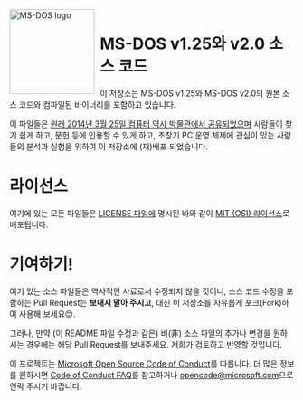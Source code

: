 <img width="150" height="150" align="left" style="float: left; margin: 0 10px 0 0;" alt="MS-DOS logo" src="https://github.com/Microsoft/MS-DOS/blob/master/msdos-logo.png">   

# MS-DOS v1.25와 v2.0 소스 코드
이 저장소는 MS-DOS v1.25와 MS-DOS v2.0의 원본 소스 코드와 컴파일된 바이너리를 포함하고 있습니다.

이 파일들은 [원래 2014년 3월 25일 컴퓨터 역사 박물관에서 공유되었으며]( http://www.computerhistory.org/atchm/microsoft-ms-dos-early-source-code/) 사람들이 찾기 쉽게 하고, 문헌 등에 인용할 수 있게 하고, 초창기 PC 운영 체제에 관심이 있는 사람들의 분석과 실험을 위하여 이 저장소에 (재)배포 되었습니다.

# 라이선스
여기에 있는 모든 파일들은 [LICENSE 파일에](https://github.com/Microsoft/MS-DOS/blob/master/LICENSE.md) 명시된 바와 같이 [MIT (OSI) 라이선스](https://en.wikipedia.org/wiki/MIT_License)로 배포됩니다.

# 기여하기!
여기 있는 소스 파일들은 역사적인 사료로서 수정되지 않을 것이니, 소스 코드 수정을 포함하는 Pull Request는 **보내지 말아 주시고**, 대신 이 저장소를 자유롭게 포크(Fork)하여 사용해 보세요😊.

그러나, 만약 (이 README 파일 수정과 같은) 비(非) 소스 파일의 추가나 변경을 원하시는 경우에는 해당 Pull Request를 보내주세요. 저희가 검토하고 반영할 것입니다.

이 프로젝트는 [Microsoft Open Source Code of Conduct](https://opensource.microsoft.com/codeofconduct/)를 따릅니다. 더 많은 정보를 원하시면 [Code of Conduct FAQ](https://opensource.microsoft.com/codeofconduct/faq/)를 참고하거나 [opencode@microsoft.com](mailto:opencode@microsoft.com)으로 연락 주시기 바랍니다.
